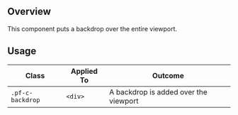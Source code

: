 ---
---
## Overview

This component puts a backdrop over the entire viewport.

## Usage

| Class | Applied To | Outcome |
| -- | -- | -- |
| `.pf-c-backdrop` | `<div>` |  A backdrop is added over the viewport |

